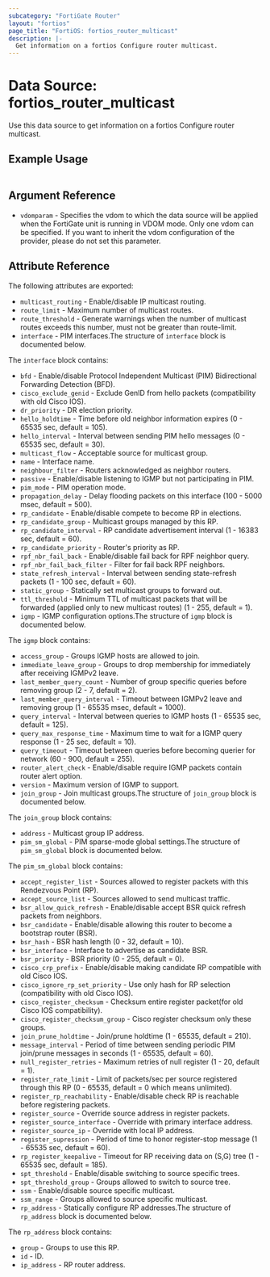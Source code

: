 ```yaml
---
subcategory: "FortiGate Router"
layout: "fortios"
page_title: "FortiOS: fortios_router_multicast"
description: |-
  Get information on a fortios Configure router multicast.
---
```


# Data Source: fortios_router_multicast
Use this data source to get information on a fortios Configure router multicast.


## Example Usage

```hcl

```

## Argument Reference

* `vdomparam` - Specifies the vdom to which the data source will be applied when the FortiGate unit is running in VDOM mode. Only one vdom can be specified. If you want to inherit the vdom configuration of the provider, please do not set this parameter.

## Attribute Reference

The following attributes are exported:

* `multicast_routing` - Enable/disable IP multicast routing.
* `route_limit` - Maximum number of multicast routes.
* `route_threshold` - Generate warnings when the number of multicast routes exceeds this number, must not be greater than route-limit.
* `interface` - PIM interfaces.The structure of `interface` block is documented below.

The `interface` block contains:

* `bfd` - Enable/disable Protocol Independent Multicast (PIM) Bidirectional Forwarding Detection (BFD).
* `cisco_exclude_genid` - Exclude GenID from hello packets (compatibility with old Cisco IOS).
* `dr_priority` - DR election priority.
* `hello_holdtime` - Time before old neighbor information expires (0 - 65535 sec, default = 105).
* `hello_interval` - Interval between sending PIM hello messages (0 - 65535 sec, default = 30).
* `multicast_flow` - Acceptable source for multicast group.
* `name` - Interface name.
* `neighbour_filter` - Routers acknowledged as neighbor routers.
* `passive` - Enable/disable listening to IGMP but not participating in PIM.
* `pim_mode` - PIM operation mode.
* `propagation_delay` - Delay flooding packets on this interface (100 - 5000 msec, default = 500).
* `rp_candidate` - Enable/disable compete to become RP in elections.
* `rp_candidate_group` - Multicast groups managed by this RP.
* `rp_candidate_interval` - RP candidate advertisement interval (1 - 16383 sec, default = 60).
* `rp_candidate_priority` - Router's priority as RP.
* `rpf_nbr_fail_back` - Enable/disable fail back for RPF neighbor query.
* `rpf_nbr_fail_back_filter` - Filter for fail back RPF neighbors.
* `state_refresh_interval` - Interval between sending state-refresh packets (1 - 100 sec, default = 60).
* `static_group` - Statically set multicast groups to forward out.
* `ttl_threshold` - Minimum TTL of multicast packets that will be forwarded (applied only to new multicast routes) (1 - 255, default = 1).
* `igmp` - IGMP configuration options.The structure of `igmp` block is documented below.

The `igmp` block contains:

* `access_group` - Groups IGMP hosts are allowed to join.
* `immediate_leave_group` - Groups to drop membership for immediately after receiving IGMPv2 leave.
* `last_member_query_count` - Number of group specific queries before removing group (2 - 7, default = 2).
* `last_member_query_interval` - Timeout between IGMPv2 leave and removing group (1 - 65535 msec, default = 1000).
* `query_interval` - Interval between queries to IGMP hosts (1 - 65535 sec, default = 125).
* `query_max_response_time` - Maximum time to wait for a IGMP query response (1 - 25 sec, default = 10).
* `query_timeout` - Timeout between queries before becoming querier for network (60 - 900, default = 255).
* `router_alert_check` - Enable/disable require IGMP packets contain router alert option.
* `version` - Maximum version of IGMP to support.
* `join_group` - Join multicast groups.The structure of `join_group` block is documented below.

The `join_group` block contains:

* `address` - Multicast group IP address.
* `pim_sm_global` - PIM sparse-mode global settings.The structure of `pim_sm_global` block is documented below.

The `pim_sm_global` block contains:

* `accept_register_list` - Sources allowed to register packets with this Rendezvous Point (RP).
* `accept_source_list` - Sources allowed to send multicast traffic.
* `bsr_allow_quick_refresh` - Enable/disable accept BSR quick refresh packets from neighbors.
* `bsr_candidate` - Enable/disable allowing this router to become a bootstrap router (BSR).
* `bsr_hash` - BSR hash length (0 - 32, default = 10).
* `bsr_interface` - Interface to advertise as candidate BSR.
* `bsr_priority` - BSR priority (0 - 255, default = 0).
* `cisco_crp_prefix` - Enable/disable making candidate RP compatible with old Cisco IOS.
* `cisco_ignore_rp_set_priority` - Use only hash for RP selection (compatibility with old Cisco IOS).
* `cisco_register_checksum` - Checksum entire register packet(for old Cisco IOS compatibility).
* `cisco_register_checksum_group` - Cisco register checksum only these groups.
* `join_prune_holdtime` - Join/prune holdtime (1 - 65535, default = 210).
* `message_interval` - Period of time between sending periodic PIM join/prune messages in seconds (1 - 65535, default = 60).
* `null_register_retries` - Maximum retries of null register (1 - 20, default = 1).
* `register_rate_limit` - Limit of packets/sec per source registered through this RP (0 - 65535, default = 0 which means unlimited).
* `register_rp_reachability` - Enable/disable check RP is reachable before registering packets.
* `register_source` - Override source address in register packets.
* `register_source_interface` - Override with primary interface address.
* `register_source_ip` - Override with local IP address.
* `register_supression` - Period of time to honor register-stop message (1 - 65535 sec, default = 60).
* `rp_register_keepalive` - Timeout for RP receiving data on (S,G) tree (1 - 65535 sec, default = 185).
* `spt_threshold` - Enable/disable switching to source specific trees.
* `spt_threshold_group` - Groups allowed to switch to source tree.
* `ssm` - Enable/disable source specific multicast.
* `ssm_range` - Groups allowed to source specific multicast.
* `rp_address` - Statically configure RP addresses.The structure of `rp_address` block is documented below.

The `rp_address` block contains:

* `group` - Groups to use this RP.
* `id` - ID.
* `ip_address` - RP router address.

